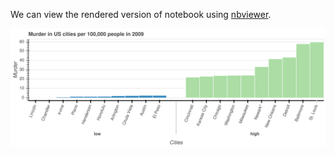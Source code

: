 We can view the rendered version of notebook using [nbviewer](http://nbviewer.ipython.org/github/bhishanpdl/pdl_practice/tree/master).

![](plot.svg)
